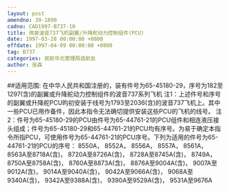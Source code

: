 ```yaml
---
layout: post
amendno: 39-1890
cadno: CAD1997-B737-10
title: 改装波音737飞机副翼/升降舵动力控制组件(PCU)
date: 1997-03-28 00:00:00 +0800
effdate: 1997-04-09 00:00:00 +0800
tag: B737
categories: 民航华北管理局适航处
author: 张森
---
```


##适用范围:
在中华人民共和国注册的，装有件号为65-45180-29，序号为182至1297(含)的副翼或升降舵动力控制组件的波音737系列飞机
注1：上述件号和序号的副翼或升降舵PCU昀初安装于线号为1793至2036(含)的波音737飞机上。其中一些PCU已用作备件，因此本指令无法确切提供安装这些PCU的飞机的线号。
注2：件号为65-45180-29的PCU由件号为65-44761-21的PCU组件和相连液压接头组成；件号为65-45180-29和65-44761-21的PCU均有序号。为易于确定本指令所指PCU，可使用件号为65-44761-21的PCU序号。下列为适用的件号为65-44761-21的PCU的序号： 8550A， 8552A， 8556A， 8557A， 8561A， 8563A至8718A(含)， 8720A至8726A(含)， 8728A至8745A(含)， 8749A， 8750A至8758A(含)，
8760A至8873A(含)， 8876A至9004A(含)， 9007A至9012A(含)， 9014A至9040A(含)， 9042A至9066A(含)， 9068A至9340A(含)， 9342A至9388A(含)， 9390A至9529A(含)， 9531A至9676A

